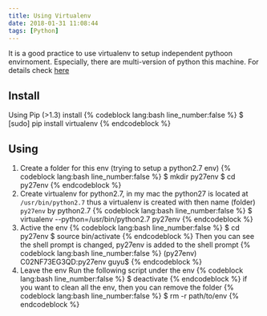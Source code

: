 ```yaml
---
title: Using Virtualenv
date: 2018-01-31 11:08:44
tags: [Python]
---
```

It is a good practice to use virtualenv to setup independent pythoon envirnoment. Especially, there are multi-version of python this machine.
For details check [here](https://virtualenv.pypa.io/en/stable/)

<!-- more -->

## Install
Using Pip (>1.3) install
{% codeblock lang:bash line_number:false %}
$ [sudo] pip install virtualenv
{% endcodeblock %}

## Using
1. Create a folder for this env (trying to setup a python2.7 env)
{% codeblock lang:bash line_number:false %}
$ mkdir py27env
$ cd py27env
{% endcodeblock %}
1. Create virtualenv for python2.7, in my mac the python27 is located at `/usr/bin/python2.7`
thus a virtualenv is created with then name (folder) `py27env` by python2.7
{% codeblock lang:bash line_number:false %}
$ virtualenv --python=/usr/bin/python2.7 py27env
{% endcodeblock %}
1. Active the env
{% codeblock lang:bash line_number:false %}
$ cd py27env
$ source bin/activate
{% endcodeblock %}
Then you can see the shell prompt is changed, py27env is added to the shell prompt
{% codeblock lang:bash line_number:false %}
(py27env) C02NF73EG3QD:py27env guyu$
{% endcodeblock %}
1. Leave the env
Run the following script under the env 
{% codeblock lang:bash line_number:false %}
$ deactivate
{% endcodeblock %}
if you want to clean all the env, then you can remove the folder
{% codeblock lang:bash line_number:false %}
$ rm -r path/to/env
{% endcodeblock %}